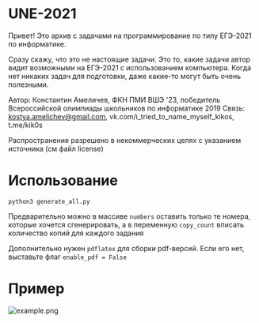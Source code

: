 # UNE-2021

Привет! Это архив с задачами на программирование по типу ЕГЭ-2021 по информатике.

Сразу скажу, что это не настоящие задачи. Это то, какие задачи автор видит возможными на ЕГЭ-2021 с использованием компьютера. Когда нет никаких задач для подготовки, даже какие-то могут быть очень полезными.

Автор: Константин Амеличев, ФКН ПМИ ВШЭ '23, победитель Всероссийской олимпиады школьников по информатике 2019
Связь: kostya.amelichev@gmail.com, vk.com/i_tried_to_name_myself_kikos, t.me/kik0s

Распространение разрешено в некоммерческих целях с указанием источника (см файл license)

# Использование

`python3 generate_all.py`

Предварительно можно в массиве `numbers` оставить только те номера, которые хочется сгенерировать, а в переменную `copy_count` вписать количество копий для каждого задания

Дополнительно нужен `pdflatex` для сборки pdf-версий. Если его нет, выставьте флаг `enable_pdf = False`

# Пример

![example.png]()